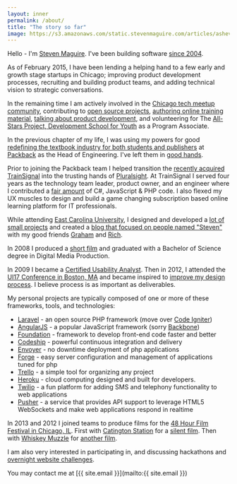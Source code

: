 ```yaml
---
layout: inner
permalink: /about/
title: "The story so far"
image: https://s3.amazonaws.com/static.stevenmaguire.com/articles/asheville.jpg
---
```


Hello - I'm [Steven Maguire](http://twitter.com/StevenMaguire). I've been building software [since 2004](http://www.linkedin.com/in/stevenmaguire).

As of February 2015, I have been lending a helping hand to a few early and growth stage startups in Chicago; improving product development processes, recruiting and building product teams, and adding technical vision to strategic conversations.

In the remaining time I am actively involved in the [Chicago tech meetup community](http://www.meetup.com/members/40042402/), contributing to [open source projects](https://github.com/stevenmaguire), [authoring online training material](http://www.pluralsight.com/author/steven-maguire), [talking about product development](https://www.phproundtable.com/episode/part-1-turning-an-idea-into-code-for-production), and volunteering for The [All-Stars Project, Development School for Youth](http://allstars.org/dsy/) as a Program Associate.

In the previous chapter of my life, I was using my powers for good [redefining the textbook industry for both students and publishers](http://www.builtinchicago.org/blog/how-i-am-using-technology-disrupt-education-industry) at [Packback](http://www.packbackbooks.com/) as the Head of Engineering. I've left them in [good hands](http://www.karllhughes.com/2015/packback-engineering/).

Prior to joining the Packback team I helped transition the [recently acquired TrainSignal](http://www.builtinchicago.org/blog/it-educator-trainsignal-acquired-pluralsight-eight-figure-deal) into the trusting hands of [Pluralsight](http://pluralsight.com). At TrainSignal I served four years as the technology team leader, product owner, and an engineer where I contributed a [fair amount](http://github.com/stevenmaguire) of C#, JavaScript & PHP code. I also flexed my UX muscles to design and build a game changing subscription based online learning platform for IT professionals.

While attending [East Carolina University](http://www.ecu.edu/), I designed and developed a [lot of small projects](http://stevenmaguire.com/portfolio) and created a [blog that focused on people named "Steven"](http://www.axisofstevil.com/) with my good friends [Graham](http://twitter.com/chiatar) and [Rich](http://twitter.com/BreakfastDuck).

In 2008 I produced a [short film](http://vimeo.com/802365) and graduated with a Bachelor of Science degree in Digital Media Production.

In 2009 I became a [Certified Usability Analyst](http://www.humanfactors.com/certification/CUA.asp). Then in 2012, I attended the [UI17 Conference in Boston, MA](http://www.uie.com/events/uiconf/2012/) and became inspired to [improve my design process](http://www.discussingdesign.com/). I believe process is as important as deliverables.

My personal projects are typically composed of one or more of these frameworks, tools, and technologies:

- [Laravel](http://laravel.com/docs) - an open source PHP framework (move over [Code Igniter](http://ellislab.com/codeigniter))
- [AngularJS](https://angularjs.org) - a popular JavaScript framework (sorry [Backbone](http://backbonejs.org/))
- [Foundation](http://foundation.zurb.com/) - framework to develop front-end code faster and better
- [Codeship](http://codeship.io) - powerful continuous integration and delivery
- [Envoyer](http://envoyer.io) - no downtime deployment of php applications
- [Forge](http://forge.laravel.com) - easy server configuration and management of applications tuned for php
- [Trello](http://trello.com) - a simple tool for organizing any project
- [Heroku](http://heroku.com) - cloud computing designed and built for developers.
- [Twilio](http://twilio.com) - a fun platform for adding SMS and telephony functionality to web applications
- [Pusher](http://pusher.com) - a service that provides API support to leverage HTML5 WebSockets and make web applications respond in realtime

In 2013 and 2012 I joined teams to produce films for the [48 Hour Film Festival in Chicago, IL](http://www.48hourfilm.com/). First with [Catington Station](http://catingtonstation.com/) for a [silent film](http://vimeo.com/48369036). Then with [Whiskey Muzzle](http://whiskeymuzzle.com) for [another film](http://vimeo.com/72493425).

I am also very interested in participating in, and discussing hackathons and [overnight website challenges](http://www.trainsignal.org/building-a-website-from-scratch-in-24-hours).

You may contact me at [{{ site.email }}](&#109;&#097;&#105;&#108;&#116;&#111;:{{ site.email }})


